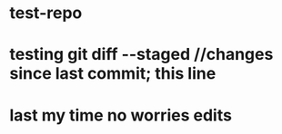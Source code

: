 # test-repo
# testing git diff --staged //changes since last commit; this line
# last my time no worries edits
